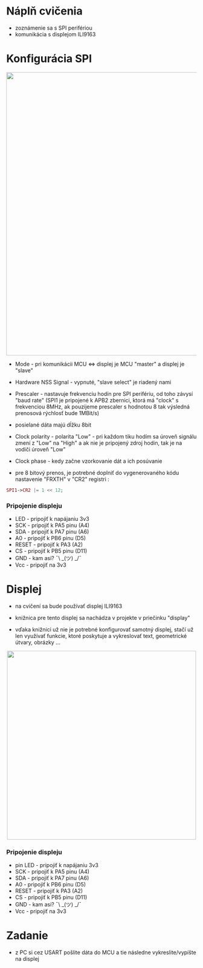 # Náplň cvičenia
- zoznámenie sa s SPI perifériou
- komunikácia s displejom ILI9163


# Konfigurácia SPI

<p align="center">
    <img src="https://github.com/VRS-Predmet/vrs_cvicenie_8/blob/master/images/spi_config.PNG" width="750">
</p>

- Mode - pri komunikácii MCU <=> displej je MCU "master" a displej je "slave"
- Hardware NSS Signal - vypnuté, "slave select" je riadený nami
- Prescaler - nastavuje frekvenciu hodín pre SPI perifériu, od toho závysí "baud rate" (SPI1 je pripojené k APB2 zbernici, ktorá má "clock" s frekvenciou 8MHz, ak pouzijeme prescaler s hodnotou 8 tak výsledná prenosová rýchlosť bude 1MBit/s)
- posielané dáta majú dĺžku 8bit
- Clock polarity - polarita "Low" - pri každom tiku hodím sa úroveň signálu zmení z "Low" na "High" a ak nie je pripojený zdroj hodin, tak je na vodiči úroveň "Low"
- Clock phase - kedy začne vzorkovanie dát a ich posúvanie

- pre 8 bitový prenos, je potrebné doplniť do vygenerovaného kódu nastavenie "FRXTH" v "CR2" registri :
```php
SPI1->CR2 |= 1 << 12;
```
### Pripojenie displeju

- LED - pripojiť k napájaniu 3v3
- SCK - pripojiť k PA5 pinu (A4)
- SDA - pripojiť k PA7 pinu (A6)
- A0 - pripojiť k PB6 pinu (D5)
- RESET - pripojiť k PA3 (A2)
- CS - pripojiť k PB5 pinu (D11)
- GND -  kam asi?  ¯\ _(ツ) _/¯
- Vcc - pripojiť na 3v3

# Displej

- na cvičení sa bude používať displej ILI9163

- knižnica pre tento displej sa nachádza v projekte v priečinku "display"

- vďaka knižnici už nie je potrebné konfigurovať samotný displej, stačí už len využívať funkcie, ktoré poskytuje a vykreslovať text, geometrické útvary, obrázky ... 

<p align="center">
    <img src="https://github.com/VRS-Predmet/vrs_cvicenie_8/blob/master/images/displej.jpg" width="500">
</p>

### Pripojenie displeju

- pin LED - pripojiť k napájaniu 3v3
- SCK - pripojiť k PA5 pinu (A4)
- SDA - pripojiť k PA7 pinu (A6)
- A0 - pripojiť k PB6 pinu (D5)
- RESET - pripojiť k PA3 (A2)
- CS - pripojiť k PB5 pinu (D11)
- GND -  kam asi?  ¯\ _(ツ) _/¯
- Vcc - pripojiť na 3v3

# Zadanie
- z PC si cez USART pošlite dáta do MCU a tie následne vykreslite/vypíšte na displej
